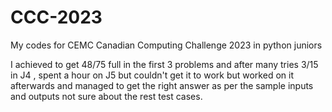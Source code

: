 # CCC-2023
My codes for CEMC Canadian Computing Challenge 2023 in python juniors 

I achieved to get 48/75 full in the first 3 problems and after many tries 3/15 in J4 , spent a hour on J5 but couldn't get it to work but worked on it afterwards 
and managed to get the right answer as per the sample inputs and outputs not sure about the rest test cases.
